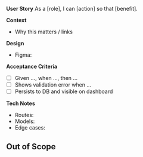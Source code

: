 **User Story**
As a [role], I can [action] so that [benefit].

**Context**
- Why this matters / links

**Design**
- Figma: <link>

**Acceptance Criteria**
- [ ] Given ..., when ..., then ...
- [ ] Shows validation error when ...
- [ ] Persists to DB and visible on dashboard

**Tech Notes**
- Routes:
- Models:
- Edge cases:

**Out of Scope**
-

